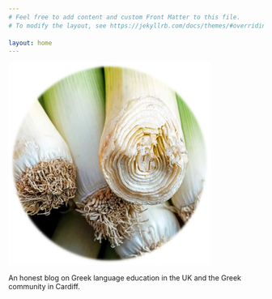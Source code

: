 ```yaml
---
# Feel free to add content and custom Front Matter to this file.
# To modify the layout, see https://jekyllrb.com/docs/themes/#overriding-theme-defaults

layout: home
---
```


![Blog logo](/assets/greek-leek-round-logo.png)

An honest blog on Greek language education in the UK and the Greek community in Cardiff.